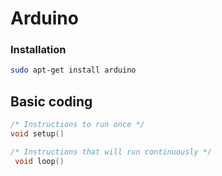 # Arduino

### Installation

```bash
sudo apt-get install arduino
```

## Basic coding

```c
/* Instructions to run once */
void setup()

/* Instructions that will run continuously */
 void loop() 
```